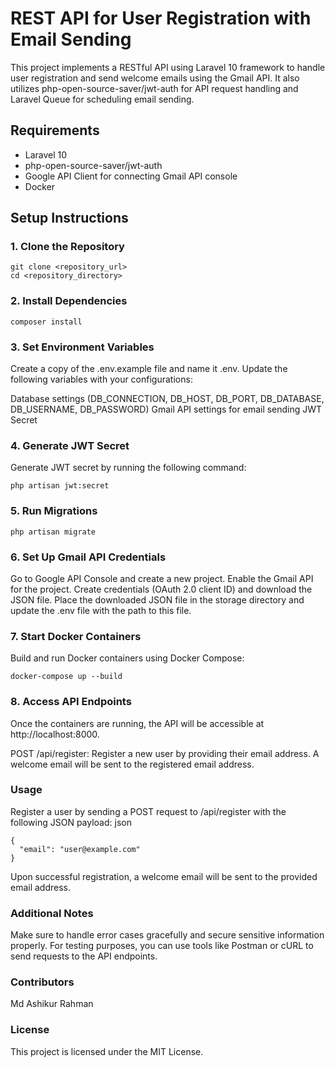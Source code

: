 # REST API for User Registration with Email Sending

This project implements a RESTful API using Laravel 10 framework to handle user registration and send welcome emails using the Gmail API. It also utilizes php-open-source-saver/jwt-auth for API request handling and Laravel Queue for scheduling email sending.

## Requirements

- Laravel 10
- php-open-source-saver/jwt-auth
- Google API Client for connecting Gmail API console
- Docker

## Setup Instructions

### 1. Clone the Repository

```
git clone <repository_url>
cd <repository_directory>
```
### 2. Install Dependencies

```
composer install
```
### 3. Set Environment Variables
Create a copy of the .env.example file and name it .env. Update the following variables with your configurations:

Database settings (DB_CONNECTION, DB_HOST, DB_PORT, DB_DATABASE, DB_USERNAME, DB_PASSWORD)
Gmail API settings for email sending
JWT Secret

### 4. Generate JWT Secret
Generate JWT secret by running the following command:

```
php artisan jwt:secret
```

### 5. Run Migrations

```
php artisan migrate
```
### 6. Set Up Gmail API Credentials
Go to Google API Console and create a new project.
Enable the Gmail API for the project.
Create credentials (OAuth 2.0 client ID) and download the JSON file.
Place the downloaded JSON file in the storage directory and update the .env file with the path to this file.

### 7. Start Docker Containers
Build and run Docker containers using Docker Compose:

```
docker-compose up --build
```
### 8. Access API Endpoints
Once the containers are running, the API will be accessible at http://localhost:8000.

POST /api/register: Register a new user by providing their email address. A welcome email will be sent to the registered email address.

### Usage
Register a user by sending a POST request to /api/register with the following JSON payload:
json

```
{
  "email": "user@example.com"
}
```
Upon successful registration, a welcome email will be sent to the provided email address.

### Additional Notes
Make sure to handle error cases gracefully and secure sensitive information properly.
For testing purposes, you can use tools like Postman or cURL to send requests to the API endpoints.

### Contributors
Md Ashikur Rahman

### License
This project is licensed under the MIT License.
